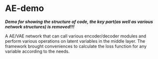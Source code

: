 # AE-demo
***Demo for showing the structure of code, the key part(as well as various network structures) is removed!!!***

A AE/VAE network that can call various encoder/decoder modules and perform various operations on latent variables in the middle layer. The framework brought conveniences to calculate the loss function for any variable according to the needs.
